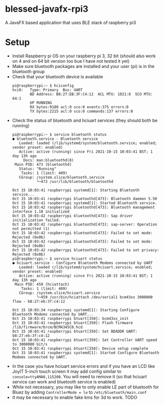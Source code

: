 # blessed-javafx-rpi3

A JavaFX based application that uses BLE stack of raspberry pi3

# Setup
- Install Raspberry pi OS on your raspberry pi 3, 32 bit (should also work on 4 and on 64 bit version too bue I have not tested it yet)
- Make sure bluetooth packages are installed and your user (pi) is in the bluetooth group
- Check that your bluetooth device is available
    ```
    pi@raspberrypi:~ $ hciconfig
    hci0:   Type: Primary  Bus: UART
            BD Address: B8:27:EB:3F:C4:12  ACL MTU: 1021:8  SCO MTU: 64:1
            UP RUNNING
            RX bytes:9180 acl:0 sco:0 events:375 errors:0
            TX bytes:2215 acl:0 sco:0 commands:137 errors:0
    ```
- Check the status of bluetooth and hciuart services (they should both be running)
    ```
    pi@raspberrypi:~ $ service bluetooth status
    ● bluetooth.service - Bluetooth service
       Loaded: loaded (/lib/systemd/system/bluetooth.service; enabled; vendor preset: enabled)
       Active: active (running) since Fri 2021-10-15 10:03:41 BST; 1 day 13h ago
         Docs: man:bluetoothd(8)
     Main PID: 473 (bluetoothd)
       Status: "Running"
        Tasks: 1 (limit: 409)
       CGroup: /system.slice/bluetooth.service
               └─473 /usr/lib/bluetooth/bluetoothd
    
    Oct 15 10:03:41 raspberrypi systemd[1]: Starting Bluetooth service...
    Oct 15 10:03:41 raspberrypi bluetoothd[473]: Bluetooth daemon 5.50
    Oct 15 10:03:41 raspberrypi systemd[1]: Started Bluetooth service.
    Oct 15 10:03:42 raspberrypi bluetoothd[473]: Bluetooth management interface 1.18 initialized
    Oct 15 10:03:42 raspberrypi bluetoothd[473]: Sap driver initialization failed.
    Oct 15 10:03:42 raspberrypi bluetoothd[473]: sap-server: Operation not permitted (1)
    Oct 15 10:03:42 raspberrypi bluetoothd[473]: Failed to set mode: Rejected (0x0b)
    Oct 15 10:03:42 raspberrypi bluetoothd[473]: Failed to set mode: Rejected (0x0b)
    Oct 15 10:03:42 raspberrypi bluetoothd[473]: Failed to set privacy: Rejected (0x0b)
    pi@raspberrypi:~ $ service hciuart status
    ● hciuart.service - Configure Bluetooth Modems connected by UART
       Loaded: loaded (/lib/systemd/system/hciuart.service; enabled; vendor preset: enabled)
       Active: active (running) since Fri 2021-10-15 10:03:41 BST; 1 day 13h ago
     Main PID: 459 (hciattach)
        Tasks: 1 (limit: 409)
       CGroup: /system.slice/hciuart.service
               └─459 /usr/bin/hciattach /dev/serial1 bcm43xx 3000000 flow - b8:27:eb:3f:c4:12
    
    Oct 15 10:03:34 raspberrypi systemd[1]: Starting Configure Bluetooth Modems connected by UART...
    Oct 15 10:03:41 raspberrypi btuart[350]: bcm43xx_init
    Oct 15 10:03:41 raspberrypi btuart[350]: Flash firmware /lib/firmware/brcm/BCM4345C0.hcd
    Oct 15 10:03:41 raspberrypi btuart[350]: Set BDADDR UART: b8:27:eb:3f:c4:12
    Oct 15 10:03:41 raspberrypi btuart[350]: Set Controller UART speed to 3000000 bit/s
    Oct 15 10:03:41 raspberrypi btuart[350]: Device setup complete
    Oct 15 10:03:41 raspberrypi systemd[1]: Started Configure Bluetooth Modems connected by UART.
    ```
- In the case you have hciuart service errors and if you have an LCD like JoyIT 5-inch touch screen it may add config similar to `console=ttyAMA0,115200`. You will need to remove it (so that hciuart service can work and bluetooth service is enabled)
- While not necessary, you may like to only enable LE part of bluetooth for Bluez by adding `ControllerMode = le` to `/etc/bluetooth/main.conf`
- It may be necessary to enable fake kms for 3d to work. TODO